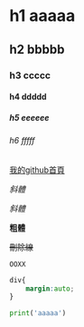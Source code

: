 # h1 aaaaa
## h2 bbbbb
### h3 ccccc
#### h4 ddddd
##### h5 eeeeee
###### h6 fffff
[我的github首頁](https://shaun881017.github.io)

*斜體*

_斜體_

**粗體**


~~刪除線~~

`OOXX`

```css
div{
    margin:auto;
}
```
```python
print('aaaaa')
```


